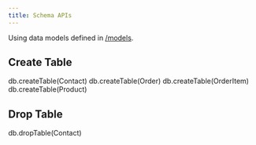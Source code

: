 ```yaml
---
title: Schema APIs
---
```


Using data models defined in [/models](/models).

## Create Table

<live-preview>
db.createTable(Contact)
db.createTable(Order)
db.createTable(OrderItem)
db.createTable(Product)
</live-preview>

## Drop Table

<live-preview>
db.dropTable(Contact)
</live-preview>
